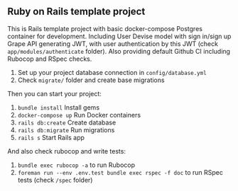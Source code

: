 ## Ruby on Rails template project

This is Rails template project with basic docker-compose Postgres container for development. Including User Devise model with sign in/sign up Grape API generating JWT, with user authentication by this JWT (check `app/modules/authenticate` folder). Also providing default Github CI including Rubocop and RSpec checks.

1. Set up your project database connection in `config/database.yml`
1. Check `migrate/` folder and create base migrations

Then you can start your project:
1. `bundle install` Install gems 
1. `docker-compose up` Run Docker containers
1. `rails db:create` Create database
1. `rails db:migrate` Run migrations
1. `rails s` Start Rails app

And also check rubocop and write tests:
1. `bundle exec rubocop -a` to run Rubocop
1. `foreman run --env .env.test bundle exec rspec -f doc` to run RSpec tests (check `/spec` folder)